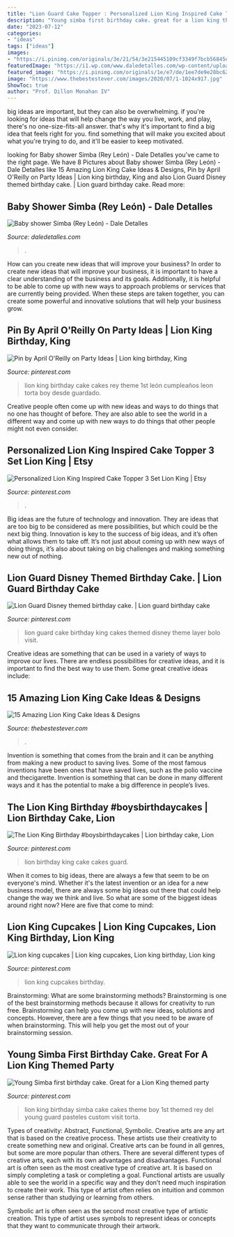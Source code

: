 ```yaml
---
title: "Lion Guard Cake Topper : Personalized Lion King Inspired Cake Topper 3 Set Lion King"
description: "Young simba first birthday cake. great for a lion king themed party"
date: "2023-07-12"
categories:
- "ideas"
tags: ["ideas"]
images:
- "https://i.pinimg.com/originals/3e/21/54/3e215445109cf3349f7bcb56845d13f9.jpg"
featuredImage: "https://i1.wp.com/www.daledetalles.com/wp-content/uploads/2016/07/baby-shower-simba16.jpg"
featured_image: "https://i.pinimg.com/originals/1e/e7/de/1ee7de9e28bc62f27e5383a39dec7161.jpg"
image: "https://www.thebestestever.com/images/2020/07/1-1024x917.jpg"
ShowToc: true
author: "Prof. Dillon Monahan IV"
---
```



big ideas are important, but they can also be overwhelming. if you're looking for ideas that will help change the way you live, work, and play, there's no one-size-fits-all answer. that's why it's important to find a big idea that feels right for you. find something that will make you excited about what you're trying to do, and it'll be easier to keep motivated.

	

		
looking for Baby shower Simba (Rey León) - Dale Detalles you've came to the right page. We have 8 Pictures about Baby shower Simba (Rey León) - Dale Detalles like 15 Amazing Lion King Cake Ideas &amp; Designs, Pin by April O&#039;Reilly on Party Ideas | Lion king birthday, King and also Lion Guard Disney themed birthday cake. | Lion guard birthday cake. Read more:
		
    
## Baby Shower Simba (Rey León) - Dale Detalles

<img loading=lazy src="https://i1.wp.com/www.daledetalles.com/wp-content/uploads/2016/07/baby-shower-simba16.jpg" onerror="this.onerror=null;this.src='https://tse1.mm.bing.net/th?id=OIP.9dnYX0Op67LogwZ1jq59UQHaJ6&amp;pid=15.1';" alt="Baby shower Simba (Rey León) - Dale Detalles">

_Source: daledetalles.com_

>. 

	

How can you create new ideas that will improve your business?
In order to create new ideas that will improve your business, it is important to have a clear understanding of the business and its goals. Additionally, it is helpful to be able to come up with new ways to approach problems or services that are currently being provided. When these steps are taken together, you can create some powerful and innovative solutions that will help your business grow.

    
## Pin By April O&#039;Reilly On Party Ideas | Lion King Birthday, King

<img loading=lazy src="https://i.pinimg.com/originals/d4/8f/92/d48f929ae506f0ff3da610e6dadb4acb.png" onerror="this.onerror=null;this.src='https://tse4.mm.bing.net/th?id=OIP.LnhknulQdPsD4A4efOomtwHaHa&amp;pid=15.1';" alt="Pin by April O&#039;Reilly on Party Ideas | Lion king birthday, King">

_Source: pinterest.com_

>lion king birthday cake cakes rey theme 1st león cumpleaños leon torta boy desde guardado. 

	

Creative people often come up with new ideas and ways to do things that no one has thought of before. They are also able to see the world in a different way and come up with new ways to do things that other people might not even consider.

    
## Personalized Lion King Inspired Cake Topper 3 Set Lion King | Etsy

<img loading=lazy src="https://i.pinimg.com/originals/d2/0b/b9/d20bb94dbba8fb9e999b5819d717fc84.jpg" onerror="this.onerror=null;this.src='https://tse1.mm.bing.net/th?id=OIP.G1-YUolUfqIQA6iBPCpePwHaNK&amp;pid=15.1';" alt="Personalized Lion King Inspired Cake Topper 3 Set Lion King | Etsy">

_Source: pinterest.com_

>. 

	

Big ideas are the future of technology and innovation. They are ideas that are too big to be considered as mere possibilities, but which could be the next big thing. Innovation is key to the success of big ideas, and it’s often what allows them to take off. It’s not just about coming up with new ways of doing things, it’s also about taking on big challenges and making something new out of nothing.

    
## Lion Guard Disney Themed Birthday Cake. | Lion Guard Birthday Cake

<img loading=lazy src="https://i.pinimg.com/736x/8b/d6/e1/8bd6e14ae33c90134fb014b1b99315b1.jpg" onerror="this.onerror=null;this.src='https://tse4.mm.bing.net/th?id=OIP.cWu6zcXI6m7W0nJbdJ73rgHaJ4&amp;pid=15.1';" alt="Lion Guard Disney themed birthday cake. | Lion guard birthday cake">

_Source: pinterest.com_

>lion guard cake birthday king cakes themed disney theme layer bolo visit. 

	

Creative ideas are something that can be used in a variety of ways to improve our lives. There are endless possibilities for creative ideas, and it is important to find the best way to use them. Some great creative ideas include:

    
## 15 Amazing Lion King Cake Ideas &amp; Designs

<img loading=lazy src="https://www.thebestestever.com/images/2020/07/1-1024x917.jpg" onerror="this.onerror=null;this.src='https://tse2.mm.bing.net/th?id=OIP.Nh8Sl-5X55EeT0jDrDgT0AHaGo&amp;pid=15.1';" alt="15 Amazing Lion King Cake Ideas &amp; Designs">

_Source: thebestestever.com_

>. 

	

Invention is something that comes from the brain and it can be anything from making a new product to saving lives. Some of the most famous inventions have been ones that have saved lives, such as the polio vaccine and thecigarette. Invention is something that can be done in many different ways and it has the potential to make a big difference in people’s lives.

    
## The Lion King Birthday #boysbirthdaycakes | Lion Birthday Cake, Lion

<img loading=lazy src="https://i.pinimg.com/originals/3e/21/54/3e215445109cf3349f7bcb56845d13f9.jpg" onerror="this.onerror=null;this.src='https://tse3.mm.bing.net/th?id=OIP.GbXLhGqgXwd2wb58JiV6mwHaK0&amp;pid=15.1';" alt="The Lion King Birthday #boysbirthdaycakes | Lion birthday cake, Lion">

_Source: pinterest.com_

>lion birthday king cake cakes guard. 

	

When it comes to big ideas, there are always a few that seem to be on everyone's mind. Whether it's the latest invention or an idea for a new business model, there are always some big ideas out there that could help change the way we think and live. So what are some of the biggest ideas around right now? Here are five that come to mind: 

    
## Lion King Cupcakes | Lion King Cupcakes, Lion King Birthday, Lion King

<img loading=lazy src="https://i.pinimg.com/originals/1e/e7/de/1ee7de9e28bc62f27e5383a39dec7161.jpg" onerror="this.onerror=null;this.src='https://tse1.mm.bing.net/th?id=OIP.4ZfA9ht17r4rw-0mXRACPgHaD-&amp;pid=15.1';" alt="Lion king cupcakes | Lion king cupcakes, Lion king birthday, Lion king">

_Source: pinterest.com_

>lion king cupcakes birthday. 

	

Brainstorming: What are some brainstorming methods?
Brainstorming is one of the best brainstorming methods because it allows for creativity to run free. Brainstorming can help you come up with new ideas, solutions and concepts. However, there are a few things that you need to be aware of when brainstorming. This will help you get the most out of your brainstorming session.

    
## Young Simba First Birthday Cake. Great For A Lion King Themed Party

<img loading=lazy src="https://i.pinimg.com/originals/94/35/ce/9435ce8d73262215bf61218971e90931.jpg" onerror="this.onerror=null;this.src='https://tse1.mm.bing.net/th?id=OIP.oSYIZhj8e74Suy4ilXLptwHaHa&amp;pid=15.1';" alt="Young Simba first birthday cake. Great for a Lion King themed party">

_Source: pinterest.com_

>lion king birthday simba cake cakes theme boy 1st themed rey del young guard pasteles custom visit torta. 

	

Types of creativity: Abstract, Functional, Symbolic.
Creative arts are any art that is based on the creative process. These artists use their creativity to create something new and original. Creative arts can be found in all genres, but some are more popular than others. There are several different types of creative arts, each with its own advantages and disadvantages.
Functional art is often seen as the most creative type of creative art. It is based on simply completing a task or completing a goal. Functional artists are usually able to see the world in a specific way and they don’t need much inspiration to create their work. This type of artist often relies on intuition and common sense rather than studying or learning from others.

 Symbolic art is often seen as the second most creative type of artistic creation. This type of artist uses symbols to represent ideas or concepts that they want to communicate through their artwork.

